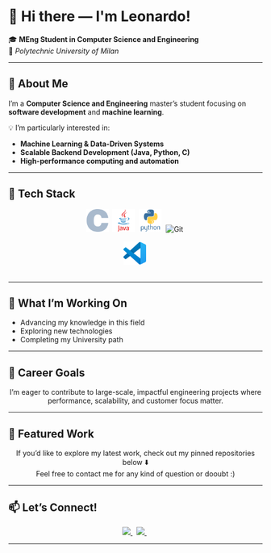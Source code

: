 # 👋 Hi there — I'm Leonardo!  

🎓 **MEng Student in Computer Science and Engineering**  
📍 *Polytechnic University of Milan*

---

## 🚀 About Me  

I’m a **Computer Science and Engineering** master’s student focusing on **software development** and **machine learning**.  

💡 I’m particularly interested in:  
- **Machine Learning & Data-Driven Systems**  
- **Scalable Backend Development (Java, Python, C)**  
- **High-performance computing and automation**

---

## 🧠 Tech Stack  

<p align="center">
  <img src="https://github.com/devicons/devicon/blob/master/icons/c/c-original.svg" title="C" alt="C" width="45" height="45"/>&nbsp;
  <img src="https://github.com/devicons/devicon/blob/master/icons/java/java-original-wordmark.svg" title="Java" alt="Java" width="45" height="45"/>&nbsp;
  <img src="https://github.com/devicons/devicon/blob/master/icons/python/python-original-wordmark.svg" title="Python" alt="Python" width="45" height="45"/>&nbsp;
  <img src="https://cdn.jsdelivr.net/gh/devicons/devicon@latest/icons/git/git-plain-wordmark.svg" title="Git" alt="Git" width="40" height="40"/>&nbsp;
  <br>
  <br>
    <img src="https://github.com/devicons/devicon/blob/master/icons/vscode/vscode-original.svg" title="VS Code" alt="VS Code" width="45" height="45"/>&nbsp;
  </br>
  </br>
</p>

---

## 🌱 What I’m Working On  

- Advancing my knowledge in this field
- Exploring new technologies
- Completing my University path

---

## 🎯 Career Goals  

<p align="center">
I’m eager to contribute to large-scale, impactful engineering projects where performance, scalability, and customer focus matter. 
</p>

---

## 📌 Featured Work  

<p align="center">
If you’d like to explore my latest work, check out my pinned repositories below ⬇️
<br>
  Feel free to contact me for any kind of question or dooubt :)
</br>
</p>

---

## 📫 Let’s Connect!  

<p align="center">
  <a href="https://www.linkedin.com/in/leonardo-ratti" target="_blank">
    <img src="https://img.shields.io/badge/LinkedIn-blue?logo=linkedin&logoColor=white" />
  </a>
  &nbsp;
  <a href="mailto:leonardo.ratti.mail@gmail.com">
    <img src="https://img.shields.io/badge/Email-red?logo=gmail&logoColor=white" />
  </a>
  &nbsp;
</p>

---
